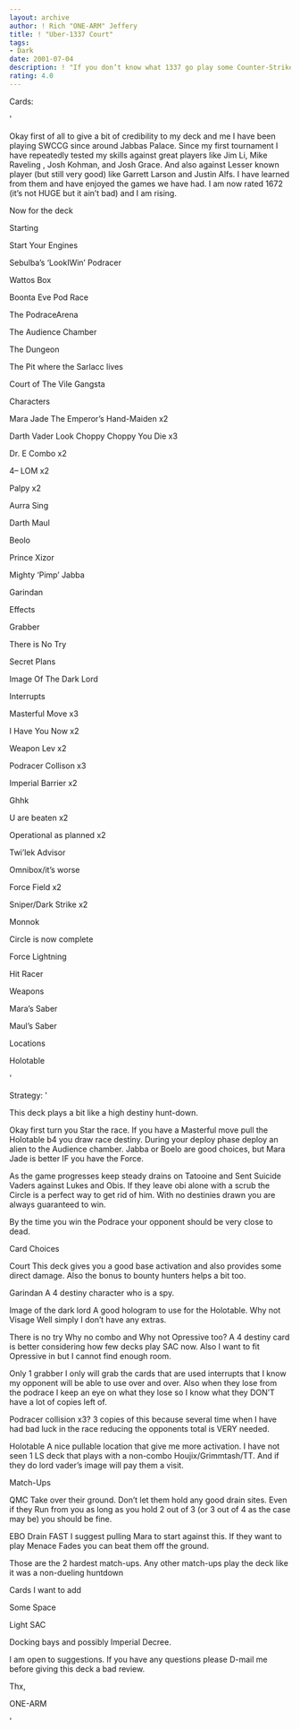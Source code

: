 ```yaml
---
layout: archive
author: ! Rich "ONE-ARM" Jeffery
title: ! "Uber-1337 Court"
tags:
- Dark
date: 2001-07-04
description: ! "If you don’t know what 1337 go play some Counter-Strike It means leet as in Elite and Uber means Super This is a prime Example of 1337-ness at its best"
rating: 4.0
---
```

Cards: 

' 


Okay first of all to give a bit of credibility to my deck and me I have been playing SWCCG since around Jabbas Palace. Since my first tournament I have repeatedly tested my skills against great players like Jim Li, Mike Raveling , Josh Kohman, and Josh Grace. And also against Lesser known player (but still very good) like Garrett Larson and Justin Alfs. I have learned from them and have enjoyed the games we have had.  I am now rated 1672 (it&#8217;s not HUGE but it ain&#8217;t bad) and I am rising.

Now for the deck



Starting

Start Your Engines

Sebulba&#8217;s &#8216;LookIWin&#8217; Podracer

Wattos Box

Boonta Eve Pod Race

The PodraceArena

The Audience Chamber 

The Dungeon 

The Pit where the Sarlacc lives

Court of The Vile Gangsta


Characters

Mara Jade The Emperor&#8217;s Hand-Maiden x2

Darth Vader Look Choppy Choppy You Die x3

Dr. E Combo x2

4&#8211; LOM x2

Palpy x2

Aurra Sing

Darth Maul

Beolo

Prince Xizor

Mighty &#8216;Pimp&#8217; Jabba

Garindan


Effects

Grabber

There is No Try

Secret Plans

Image Of The Dark Lord


Interrupts

Masterful Move x3

I Have You Now x2

Weapon Lev x2

Podracer Collison x3

Imperial Barrier x2

Ghhk 

U are beaten x2

Operational as planned x2

Twi&#8217;lek Advisor

Omnibox/it&#8217;s worse

Force Field x2

Sniper/Dark Strike x2

Monnok

Circle is now complete

Force Lightning

Hit Racer



Weapons

Mara&#8217;s Saber

Maul&#8217;s Saber


Locations

 Holotable

'

Strategy: '

This deck plays a bit like a high destiny hunt-down.


Okay first turn you Star the race. If you have a Masterful move pull the Holotable b4 you draw race destiny. During your deploy phase deploy an alien to the Audience chamber. Jabba or Boelo are good choices, but Mara Jade is better IF you have the Force.


As the game progresses keep steady drains on Tatooine and Sent Suicide Vaders against Lukes and Obis. If they leave obi alone with a scrub the Circle is a perfect way to get rid of him. With no destinies drawn you are always guaranteed to win.


By the time you win the Podrace your opponent should be very close to dead.


Card Choices


Court This deck gives you a good base activation and also provides some direct damage. Also the bonus to bounty hunters helps a bit too.


Garindan A 4  destiny character who is a spy. 


Image of the dark lord A good hologram to use for the Holotable. Why not Visage Well simply I don&#8217;t have any extras.


There is no try Why no combo and Why not Opressive too? A 4 destiny card  is better considering how few decks play SAC now. Also I want to fit Opressive in but I cannot find enough room.


Only 1 grabber I only will grab the cards that are used interrupts that I know my opponent will be able to use over and over. Also when they lose from the podrace I keep an eye on what they lose so I know what they DON&#8217;T have a lot of copies left of.


Podracer collision x3?  3 copies of this because several time when I have had bad luck in the race reducing the opponents total is VERY needed.


Holotable A nice pullable location that give me more activation. I have not seen 1 LS deck that plays with a non-combo Houjix/Grimmtash/TT. And if they do lord vader&#8217;s image will pay them a visit.


Match-Ups

QMC Take over their ground. Don&#8217;t let them hold any good drain sites. Even if they Run from you as long as you hold 2 out of 3 (or 3 out of 4 as the case may be) you should be fine.


EBO Drain FAST I suggest pulling Mara to start against this. If they want to play  Menace Fades you can beat them off the ground.


Those are the 2 hardest match-ups. Any other match-ups play the deck like it was a non-dueling huntdown


Cards I want to add

Some Space

Light SAC

Docking bays and possibly Imperial Decree.



I am open to suggestions. If you have any questions please D-mail me before giving this deck a bad review.


Thx,

ONE-ARM

'